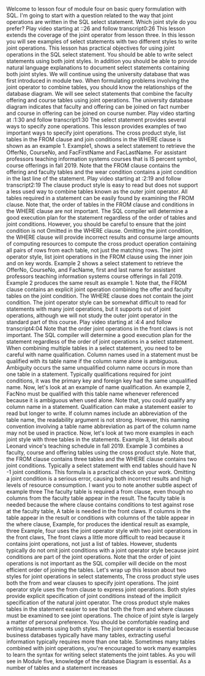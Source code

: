 Welcome to lesson four of module four on basic query formulation with SQL. I'm going to start with a question related to the way that joint operations are written in the SQL select statement. Which joint style do you prefer?
Play video starting at ::26 and follow transcript0:26
This lesson extends the coverage of the joint operator from lesson three. In this lesson you will see examples of select statements with two different styles to write joint operations. This lesson has practical objectives for using joint operations in the SQL select statement. You should be able to write select statements using both joint styles. In addition you should be able to provide natural language explanations to document select statements containing both joint styles. We will continue using the university database that was first introduced in module two. When formulating problems involving the joint operator to combine tables, you should know the relationships of the database diagram. We will see select statements that combine the faculty offering and course tables using joint operations. The university database diagram indicates that faculty and offering can be joined on fact number and course in offering can be joined on course number.
Play video starting at :1:30 and follow transcript1:30
The select statement provides several ways to specify zone operations. This lesson provides examples of two important ways to specify joint operations. The cross product style, list tables in the FROM clause and join conditions in the WHERE clause is shown as an example 1. Example1, shows a select statement to retrieve the OfferNo, CourseNo, and FacFirstName and FacLastName. For assistant professors teaching information systems courses that is IS percent symbol, course offerings in fall 2019. Note that the FROM clause contains the offering and faculty tables and the wear condition contains a joint condition in the last line of the statement.
Play video starting at :2:19 and follow transcript2:19
The clause product style is easy to read but does not support a less used way to combine tables known as the outer joint operator. All tables required in a statement can be easily found by examining the FROM clause. Note that, the order of tables in the FROM clause and conditions in the WHERE clause are not important. The SQL compiler will determine a good execution plan for the statement regardless of the order of tables and joint conditions. However, you should be careful to ensure that the joint condition is not Omitted in the WHERE clause. Omitting the joint condition, the WHERE clause will provide incorrect results and consume large amounts of computing resources to compute the cross product operation containing all pairs of rows from each table, not just the matching rows. The joint operator style, list joint operations in the FROM clause using the inner join and on key words. Example 2 shows a select statement to retrieve the OfferNo, CourseNo, and FacName, first and last name for assistant professors teaching information systems course offerings in fall 2019. Example 2 produces the same result as example 1. Note that, the FROM clause contains an explicit joint operation combining the offer and faculty tables on the joint condition. The WHERE clause does not contain the joint condition. The joint operator style can be somewhat difficult to read for statements with many joint operations, but it supports out of joint operations, although we will not study the outer joint operator in the standard part of this course.
Play video starting at :4:4 and follow transcript4:04
Note that the order joint operations in the front claws is not important. The SQL compiler will determine a good execution plan for the statement regardless of the order of joint operations in a select statement. When combining multiple tables in a select statement, you need to be careful with name qualification. Column names used in a statement must be qualified with its table name if the column name alone is ambiguous. Ambiguity occurs the same unqualified column name occurs in more than one table in a statement. Typically qualifications required for joint conditions, it was the primary key and foreign key had the same unqualified name. Now, let's look at an example of name qualification. An example 2, FacNno must be qualified with this table name whenever referenced because it is ambiguous when used alone. Note that, you could qualify any column name in a statement. Qualification can make a statement easier to read but longer to write. If column names include an abbreviation of the table name, the readability argument is not strong. However, this naming convention involving a table name abbreviation as part of the column name may not be used in practice. Now, let's look at two more examples in each joint style with three tables in the statements. Example 3, list details about Leonard vince's teaching schedule in fall 2019. Example 3 combines a faculty, course and offering tables using the cross product style. Note that, the FROM clause contains three tables and the WHERE clause contains two joint conditions. Typically a select statement with end tables should have N -1 joint conditions. This formula is a practical check on your work. Omitting a joint condition is a serious error, causing both incorrect results and high levels of resource consumption. I want you to note another subtle aspect of example three The faculty table is required a from clause, even though no columns from the faculty table appear in the result. The faculty table is needed because the where clause contains conditions to test against rose at the faculty table, A table is needed in the front claws. If columns in the table appear in the result or conditions with columns of the table appear in the where clause, Example, for produces the identical result as example, three Example, four uses the joint operator style with two joint operations in the front claws, The front claws a little more difficult to read because it contains joint operations, not just a list of tables. However, students typically do not omit joint conditions with a joint operator style because joint conditions are part of the joint operations. Note that the order of joint operations is not important as the SQL compiler will decide on the most efficient order of joining the tables. Let's wrap up this lesson about two styles for joint operations in select statements, The cross product style uses both the from and wear clauses to specify joint operations. The joint operator style uses the from clause to express joint operations. Both styles provide explicit specification of joint conditions instead of the implicit specification of the natural joint operator. The cross product style makes tables in the statement easier to see that both the from and where clauses must be examined to see joint operations. The choice of joint style is largely a matter of personal preference. You should be comfortable reading and writing statements using both styles. The joint operator is essential because business databases typically have many tables, extracting useful information typically requires more than one table. Sometimes many tables combined with joint operations, you're encouraged to work many examples to learn the syntax for writing select statements the joint tables. As you will see in Module five, knowledge of the database Diagram is essential. As a number of tables and a statement increases